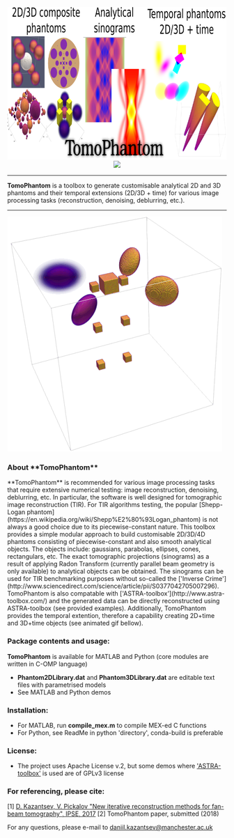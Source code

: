 <div align="center">
  <img src="docs/img/TomoPhantomLogo.png" height="350"><br>
  <img src="docs/img/models2Dtime/2DtModel14" height="175"><br>
</div>

****************
**TomoPhantom** is a toolbox to generate customisable analytical 2D and 3D phantoms and their temporal extensions (2D/3D + time) for various image processing tasks (reconstruction, denoising, deblurring, etc.).
****************

<div class="post-container">                
    <div class="post-thumb"><img src="docs/img/models4D/model11_4D.gif"/></div>
    <div class="post-content">
        <h3 class="post-title">About **TomoPhantom** </h3>
        <p> **TomoPhantom** is recommended for various image processing tasks that require extensive numerical testing: image reconstruction, denoising, deblurring, etc. 
In particular, the software is well designed for tomographic image reconstruction (TIR). For TIR algorithms testing, the popular [Shepp-Logan phantom](https://en.wikipedia.org/wiki/Shepp%E2%80%93Logan_phantom) is not always a 
good choice due to its piecewise-constant nature. This toolbox provides a simple modular approach to build customisable 2D/3D/4D phantoms consisting of 
piecewise-constant and also smooth analytical objects. The objects include: gaussians, parabolas, ellipses, cones, rectangulars, etc. The exact tomographic projections (sinograms) as a result of applying Radon
Transform (currently parallel beam geometry is only available) to analytical objects can be obtained. The sinograms can be used for TIR benchmarking purposes
without so-called the ['Inverse Crime'](http://www.sciencedirect.com/science/article/pii/S0377042705007296). TomoPhantom is also compatable with 
['ASTRA-toolbox'](http://www.astra-toolbox.com/) and the generated data can be directly reconstructed using ASTRA-toolbox (see provided examples). Additionally, TomoPhantom provides 
the temporal extention, therefore a capability creating 2D+time and 3D+time objects (see animated gif bellow).   
        </p>
   </div>
</div>


### Package contents and usage:

**TomoPhantom** is available for MATLAB and Python (core modules are written in C-OMP language)
- **Phantom2DLibrary.dat** and **Phantom3DLibrary.dat** are editable text files with parametrised models
- See MATLAB and Python demos


### Installation:
- For MATLAB, run **compile_mex.m** to compile MEX-ed C functions
- For Python, see ReadMe in python 'directory', conda-build is preferable

### License:
- The project uses Apache License v.2, but some demos where ['ASTRA-toolbox'](http://www.astra-toolbox.com/) is used are of GPLv3 license

### For referencing, please cite:

[1] [D. Kazantsev, V. Pickalov "New iterative reconstruction methods for fan-beam tomography", IPSE, 2017](https://ccpforge.cse.rl.ac.uk/gf/download/frsrelease/582/8704/GP_IPSE.pdf)
[2] TomoPhantom paper, submitted (2018)

For any questions, please e-mail to daniil.kazantsev@manchester.ac.uk
